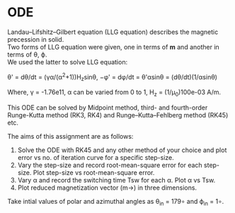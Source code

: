 # ODE

Landau–Lifshitz–Gilbert equation (LLG equation) describes the magnetic precession in solid. <br>
Two forms of LLG equation were given, one in terms of **m** and another in terms of θ, ϕ. <br>
We used the latter to solve LLG equation:

θ' = dθ/dt = (γα/(α<sup>2</sup>+1))H<sub>z</sub>sinθ,
−φ' = dφ/dt = θ'αsinθ = (dθ/dt)(1/αsinθ)

Where,  γ = -1.76e11,
        α can be varied from 0 to 1,
        H<sub>z</sub> = (1/μ<sub>0</sub>)100e-03 A/m.

This ODE can be solved by Midpoint method, third- and fourth-order Runge-Kutta method (RK3, RK4) and Runge–Kutta–Fehlberg method (RK45) etc.

The aims of this assignment are as follows:

1. Solve the ODE with RK45 and any other method of your choice and plot error vs no. of iteration curve for a specific step-size.
2. Vary the step-size and record root-mean-square error for each step-size. Plot step-size vs root-mean-square error.
3. Vary α and record the switching time Tsw for each α. Plot α vs Tsw.
4. Plot reduced magnetization vector (m→) in three dimensions.

Take intial values of polar and azimuthal angles as θ<sub>in</sub> = 179∘ and ϕ<sub>in</sub> = 1∘.
